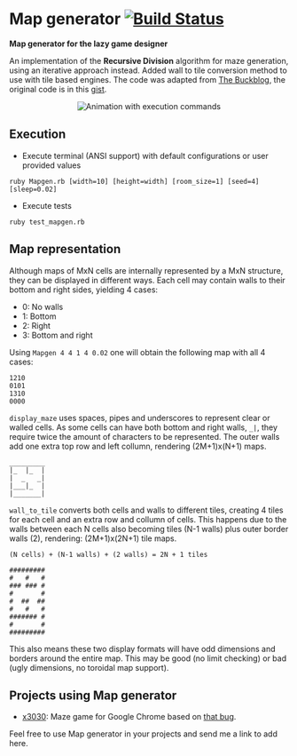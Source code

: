 # Map generator [![Build Status](https://travis-ci.org/Maumagnaguagno/Map_generator.svg)](https://travis-ci.org/Maumagnaguagno/Map_generator)
**Map generator for the lazy game designer**

An implementation of the **Recursive Division** algorithm for maze generation, using an iterative approach instead.
Added wall to tile conversion method to use with tile based engines.
The code was adapted from [The Buckblog](http://weblog.jamisbuck.org/2011/1/12/maze-generation-recursive-division-algorithm), the original code is in this [gist](https://gist.github.com/jamis/761525).

<p align="center">
<img src="https://cloud.githubusercontent.com/assets/11094484/14408449/e29d9948-fecb-11e5-823a-0573234b549e.gif" alt="Animation with execution commands"/>
</p>

## Execution
- Execute terminal (ANSI support) with default configurations or user provided values
```Shell
ruby Mapgen.rb [width=10] [height=width] [room_size=1] [seed=4] [sleep=0.02]
```

- Execute tests
```Shell
ruby test_mapgen.rb
```

## Map representation
Although maps of MxN cells are internally represented by a MxN structure, they can be displayed in different ways.
Each cell may contain walls to their bottom and right sides, yielding 4 cases:
- 0: No walls
- 1: Bottom
- 2: Right
- 3: Bottom and right

Using ``Mapgen 4 4 1 4 0.02`` one will obtain the following map with all 4 cases:

```
1210
0101
1310
0000
```

``display_maze`` uses spaces, pipes and underscores to represent clear or walled cells.
As some cells can have both bottom and right walls, ``_|``, they require twice the amount of characters to be represented.
The outer walls add one extra top row and left collumn, rendering (2M+1)x(N+1) maps.

```
_________
|_  |_  |
|  _   _|
|___|_  |
|_______|
```

``wall_to_tile`` converts both cells and walls to different tiles, creating 4 tiles for each cell and an extra row and collumn of cells.
This happens due to the walls between each N cells also becoming tiles (N-1 walls) plus outer border walls (2), rendering: (2M+1)x(2N+1) tile maps.

```
(N cells) + (N-1 walls) + (2 walls) = 2N + 1 tiles
```

```
#########
#   #   #
### ### #
#       #
#  ##  ##
#   #   #
####### #
#       #
#########
```

This also means these two display formats will have odd dimensions and borders around the entire map.
This may be good (no limit checking) or bad (ugly dimensions, no toroidal map support).

## Projects using Map generator
- [x3030](https://github.com/pravj/x3030): Maze game for Google Chrome based on [that bug](https://code.google.com/p/chromium/issues/detail?id=533361).

Feel free to use Map generator in your projects and send me a link to add here.